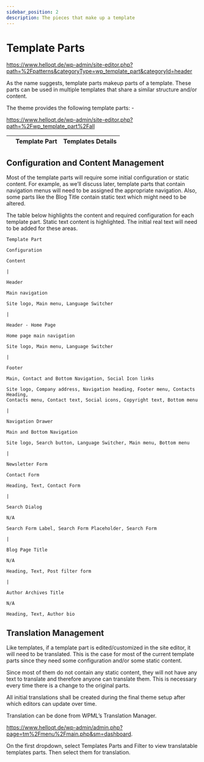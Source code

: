 ```yaml
---
sidebar_position: 2
description: The pieces that make up a template
---
```


# Template Parts

https://www.helloqt.de/wp-admin/site-editor.php?path=%2Fpatterns&categoryType=wp_template_part&categoryId=header

As the name suggests, template parts makeup parts of a template. These parts can be used in multiple templates that share a similar structure and/or content.

The theme provides the following template parts: -

https://www.helloqt.de/wp-admin/site-editor.php?path=%2Fwp_template_part%2Fall

|     | Template Part | Templates Details |
| --- | ------------- | ----------------- |

## Configuration and Content Management

Most of the template parts will require some initial configuration or static content. For example, as we’ll discuss later, template parts that contain navigation menus will need to be assigned the appropriate navigation. Also, some parts like the Blog Title contain static text which might need to be altered.

The table below highlights the content and required configuration for each template part. Static text content is highlighted. The initial real text will need to be added for these areas.

```
Template Part

Configuration

Content

|

Header

Main navigation

Site logo, Main menu, Language Switcher

|

Header - Home Page

Home page main navigation

Site logo, Main menu, Language Switcher

|

Footer

Main, Contact and Bottom Navigation, Social Icon links

Site logo, Company address, Navigation heading, Footer menu, Contacts Heading,
Contacts menu, Contact text, Social icons, Copyright text, Bottom menu

|

Navigation Drawer

Main and Bottom Navigation

Site logo, Search button, Language Switcher, Main menu, Bottom menu

|

Newsletter Form

Contact Form

Heading, Text, Contact Form

|

Search Dialog

N/A

Search Form Label, Search Form Placeholder, Search Form

|

Blog Page Title

N/A

Heading, Text, Post filter form

|

Author Archives Title

N/A

Heading, Text, Author bio

```

## Translation Management

Like templates, if a template part is edited/customized in the site editor, it will need to be translated. This is the case for most of the current template parts since they need some configuration and/or some static content.

Since most of them do not contain any static content, they will not have any text to translate and therefore anyone can translate them. This is necessary every time there is a change to the original parts.

All initial translations shall be created during the final theme setup after which editors can update over time.

Translation can be done from WPML’s Translation Manager.

https://www.helloqt.de/wp-admin/admin.php?page=tm%2Fmenu%2Fmain.php&sm=dashboard.

On the first dropdown, select Templates Parts and Filter to view translatable templates parts. Then select them for translation.
